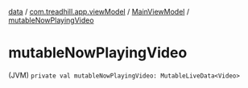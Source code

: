 [data](../../index.md) / [com.treadhill.app.viewModel](../index.md) / [MainViewModel](index.md) / [mutableNowPlayingVideo](./mutable-now-playing-video.md)

# mutableNowPlayingVideo

(JVM) `private val mutableNowPlayingVideo: MutableLiveData<Video>`
